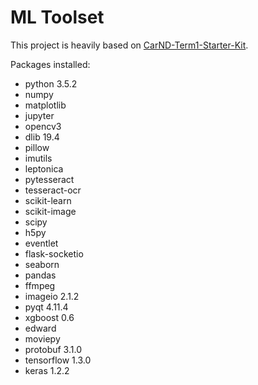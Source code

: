 # ML Toolset

This project is heavily based on [CarND-Term1-Starter-Kit](https://github.com/udacity/CarND-Term1-Starter-Kit).

Packages installed:

- python 3.5.2
- numpy
- matplotlib
- jupyter
- opencv3
- dlib 19.4
- pillow
- imutils
- leptonica
- pytesseract
- tesseract-ocr
- scikit-learn
- scikit-image
- scipy
- h5py
- eventlet
- flask-socketio
- seaborn
- pandas
- ffmpeg
- imageio 2.1.2
- pyqt 4.11.4
- xgboost 0.6
- edward
- moviepy
- protobuf 3.1.0
- tensorflow 1.3.0
- keras 1.2.2
